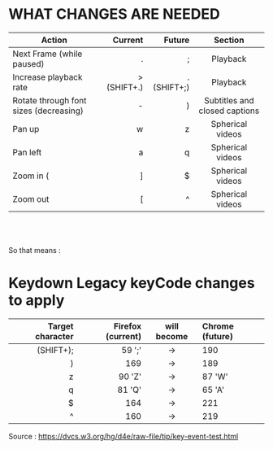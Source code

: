 # WHAT CHANGES ARE NEEDED
| Action                                 | Current     | Future      | Section                       |
|----------------------------------------|------------:|------------:|:-----------------------------:|
| Next Frame (while paused)              |           . |           ; |                      Playback |
| Increase playback rate                 | > (SHIFT+.) | . (SHIFT+;) |                      Playback |
| Rotate through font sizes (decreasing) |           - |           ) | Subtitles and closed captions |
| Pan up                                 |           w |           z |              Spherical videos |
| Pan left                               |           a |           q |              Spherical videos |
| Zoom in (                              |           ] |           $ |              Spherical videos |
| Zoom out                               |           [ |           ^ |              Spherical videos |
<br>
<br>
<br>
So that means :

# Keydown Legacy keyCode changes to apply

| Target character | Firefox (current) | will become | Chrome (future) |
|-----------------:|------------------:|:-----------:|:----------------|
|        (SHIFT+); |            59 ';' |      ->     |             190 |
|                ) |               169 |      ->     |             189 |
|                z |            90 'Z' |      ->     |          87 'W' |
|                q |            81 'Q' |      ->     |          65 'A' |
|                $ |               164 |      ->     |             221 |
|                ^ |               160 |      ->     |             219 |


Source : https://dvcs.w3.org/hg/d4e/raw-file/tip/key-event-test.html